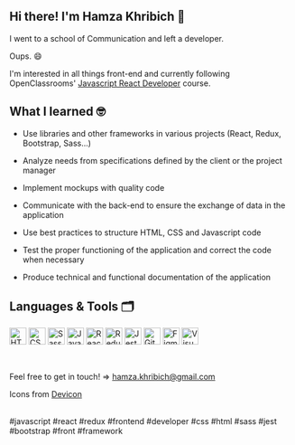## Hi there! I'm Hamza Khribich 👋

I went to a school of Communication and left a developer.

Oups. 😄

I'm interested in all things front-end and currently following OpenClassrooms' [Javascript React Developer](https://openclassrooms.com/en/paths/517-javascript-react-developer) course.

## What I learned 🤓

- Use libraries and other frameworks in various projects (React, Redux, Bootstrap, Sass...)

- Analyze needs from specifications defined by the client or the project manager

- Implement mockups with quality code

- Communicate with the back-end to ensure the exchange of data in the application

- Use best practices to structure HTML, CSS and Javascript code

- Test the proper functioning of the application and correct the code when necessary

- Produce technical and functional documentation of the application

## Languages & Tools 🗂
[<img alt="HTML5" title="HTML5" src="https://cdn.jsdelivr.net/gh/devicons/devicon/icons/html5/html5-original.svg" width="30px"/>](https://developer.mozilla.org/en-US/docs/Web/HTML)
[<img alt="CSS3" title="CSS3" src="https://cdn.jsdelivr.net/gh/devicons/devicon/icons/css3/css3-original.svg" width="30px"/>](https://developer.mozilla.org/en-US/docs/Web/CSS)
[<img alt="Sass" title="Sass" src="https://cdn.jsdelivr.net/gh/devicons/devicon/icons/sass/sass-original.svg" width="30px"/>](https://sass-lang.com/)
[<img alt="JavaScript" title="JavaScript" src="https://cdn.jsdelivr.net/gh/devicons/devicon/icons/javascript/javascript-plain.svg" width="30px"/>](https://developer.mozilla.org/en-US/docs/Web/JavaScript)
[<img alt="React" title="React" src="https://cdn.jsdelivr.net/gh/devicons/devicon/icons/react/react-original.svg" width="30px"/>](https://reactjs.org/)
[<img alt="Redux" title="Redux" src="https://cdn.jsdelivr.net/gh/devicons/devicon/icons/redux/redux-original.svg" width="30px" />](https://redux.js.org/)
[<img alt="Jest" title="Jest" src="https://cdn.jsdelivr.net/gh/devicons/devicon/icons/jest/jest-plain.svg" width="30px"/>](https://jestjs.io/)
[<img alt="Git" title="Git" src="https://cdn.jsdelivr.net/gh/devicons/devicon/icons/git/git-original.svg" width="30px"/>](https://git-scm.com/)
[<img alt="Figma" title="Figma" src="https://cdn.jsdelivr.net/gh/devicons/devicon/icons/figma/figma-original.svg" width="30px"/>](https://www.figma.com/)
[<img alt="Visual Studio Code" title="Visual Studio Code" src="https://cdn.jsdelivr.net/gh/devicons/devicon/icons/vscode/vscode-original.svg" width="30px"/>](https://code.visualstudio.com/)

<br />

Feel free to get in touch! => hamza.khribich@gmail.com

Icons from [Devicon](https://devicon.dev/)

<br />
#javascript #react #redux #frontend #developer #css #html #sass #jest #bootstrap #front #framework


<!--
**h-khribich/h-khribich** is a ✨ _special_ ✨ repository because its `README.md` (this file) appears on your GitHub profile.

Here are some ideas to get you started:

- 🔭 I’m currently working on ...
- 🌱 I’m currently learning ...
- 👯 I’m looking to collaborate on ...
- 🤔 I’m looking for help with ...
- 💬 Ask me about ...
- 📫 How to reach me: ...
- 😄 Pronouns: ...
- ⚡ Fun fact: ...
-->
